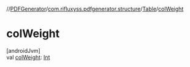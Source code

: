 //[PDFGenerator](../../../index.md)/[com.rifluxyss.pdfgenerator.structure](../index.md)/[Table](index.md)/[colWeight](col-weight.md)

# colWeight

[androidJvm]\
val [colWeight](col-weight.md): [Int](https://kotlinlang.org/api/latest/jvm/stdlib/kotlin/-int/index.html)
